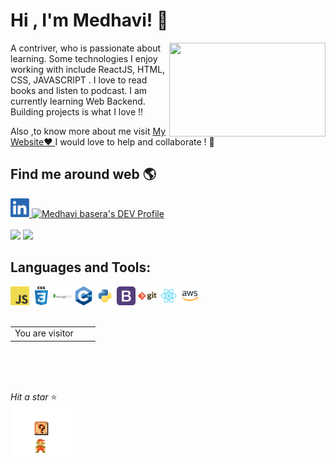 # Hi , I'm Medhavi! :space_invader:

<img align="right" src="https://media.giphy.com/media/26uf9Ne4USMSeDoA0/giphy.gif" width="250" height="150">
 A contriver, who is passionate about learning. 
 Some technologies I enjoy working with include ReactJS, HTML, CSS, JAVASCRIPT .
 I love to read books and listen to podcast. I am currently learning Web Backend.
 Building projects is what I love !!
        
   Also ,to know more about me visit <a href="https://medhavi11.github.io/PORTFOLIO/">My Website❤️ </a>
 I would love to help and collaborate ! :blossom:

## Find me around web 🌎

<a href="https://www.linkedin.com/in/medhavi-basera-9b30261a2/">
<img src="https://github.com/medhavi11/linkedin/blob/main/LI-In-Bug.png" alt="Medhavi basera's LINKEDIN Profile" height="30" width="30">
</a>
<a href="https://dev.to/medhavi11">
  <img src="https://d2fltix0v2e0sb.cloudfront.net/dev-badge.svg" alt="Medhavi basera's DEV Profile" height="33" width="33">
</a>


<br>
<br>
<img  src="https://github-readme-stats.anuraghazra1.vercel.app/api?username=medhavi11&show_icons=true&include_all_commits=true&theme=material-palenight">

  <!-- Change the `github-readme-stats.anuraghazra1.vercel.app` to `github-readme-stats.vercel.app`  -->
 <img  src="https://github-readme-stats.anuraghazra1.vercel.app/api/top-langs/?username=medhavi11&layout=compact&theme=material-palenight" />
 
 <br>
 
 ## Languages and Tools:

<code><img height="30" src="https://raw.githubusercontent.com/github/explore/80688e429a7d4ef2fca1e82350fe8e3517d3494d/topics/javascript/javascript.png"></code>
<code><img height="30" src="https://raw.githubusercontent.com/github/explore/80688e429a7d4ef2fca1e82350fe8e3517d3494d/topics/css/css.png"></code>
<code><img height="30" src="https://raw.githubusercontent.com/github/explore/80688e429a7d4ef2fca1e82350fe8e3517d3494d/topics/mongodb/mongodb.png"></code>
<code><img height="30" src="https://raw.githubusercontent.com/github/explore/80688e429a7d4ef2fca1e82350fe8e3517d3494d/topics/cpp/cpp.png"></code>
<code><img height="30" src="https://raw.githubusercontent.com/github/explore/80688e429a7d4ef2fca1e82350fe8e3517d3494d/topics/python/python.png"></code>
<code><img height="30" src="https://raw.githubusercontent.com/github/explore/80688e429a7d4ef2fca1e82350fe8e3517d3494d/topics/bootstrap/bootstrap.png"></code>
<code><img height="30" src="https://raw.githubusercontent.com/github/explore/80688e429a7d4ef2fca1e82350fe8e3517d3494d/topics/git/git.png"></code>
<code><img height="30" src="https://raw.githubusercontent.com/github/explore/80688e429a7d4ef2fca1e82350fe8e3517d3494d/topics/react/react.png"></code>
<code><img height="30" src="https://raw.githubusercontent.com/github/explore/80688e429a7d4ef2fca1e82350fe8e3517d3494d/topics/aws/aws.png"></code>
<br>
<br>

<table align="center">
  <tr>
    <td>You are visitor</td>
    <td><img align="left" src="https://profile-counter.glitch.me/medhavi11/count.svg" alt="" /></td>
   <td>
  </tr>
 </table>
 <br>
<div>
 <br><br>
 
 *Hit a star* :star:
 <br>
 <img height="80" src="https://github.com/harshalrj25/MasterAssetsRepo/blob/master/mario.gif"></div> 
